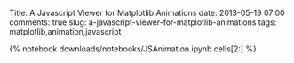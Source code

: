 Title: A Javascript Viewer for Matplotlib Animations
date: 2013-05-19 07:00
comments: true
slug: a-javascript-viewer-for-matplotlib-animations
tags: matplotlib,animation,javascript

{% notebook downloads/notebooks/JSAnimation.ipynb cells[2:] %}
